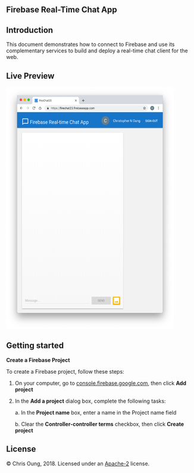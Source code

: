 Firebase Real-Time Chat App
---------------------------

Introduction
------------
This document demonstrates how to connect to Firebase and use its complementary services to build and deploy a real-time chat client for the web. 

Live Preview
------------
[<img src="public/images/screenshot.png" height="650" width="450">](https://firechat23.firebaseapp.com)

Getting started
---------------
**Create a Firebase Project**

To create a Firebase project, follow these steps: 

1. On your computer, go to [console.firebase.google.com](), then click **Add project**

2. In the **Add a project** dialog box, complete the following tasks:
   
   a. In the **Project name** box, enter a name in the Project name field
   
   b. Clear the **Controller-controller terms** checkbox, then click **Create project**
   
   
License 
-------
© Chris Oung, 2018. Licensed under an [Apache-2](https://github.com/chrisoung/firebase-web/blob/master/LICENSE) license.

